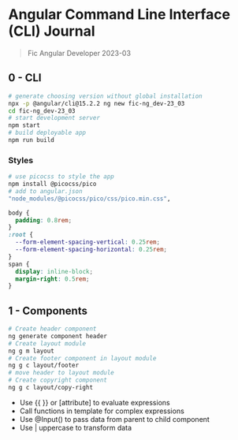 # Angular Command Line Interface (CLI) Journal

> Fic Angular Developer 2023-03

## 0 - CLI

```bash
# generate choosing version without global installation
npx -p @angular/cli@15.2.2 ng new fic-ng_dev-23_03
cd fic-ng_dev-23_03
# start development server
npm start
# build deployable app
npm run build
```

### Styles

```bash
# use picocss to style the app
npm install @picocss/pico
# add to angular.json
"node_modules/@picocss/pico/css/pico.min.css",
```

```css
body {
  padding: 0.8rem;
}
:root {
  --form-element-spacing-vertical: 0.25rem;
  --form-element-spacing-horizontal: 0.25rem;
}
span {
  display: inline-block;
  margin-right: 0.5rem;
}
```

## 1 - Components

```bash
# Create header component
ng generate component header
# Create layout module
ng g m layout
# Create footer component in layout module
ng g c layout/footer
# move header to layout module
# Create copyright component
ng g c layout/copy-right
```

- Use {{ }} or [attribute] to evaluate expressions
- Call functions in template for complex expressions
- Use @Input() to pass data from parent to child component
- Use | uppercase to transform data
